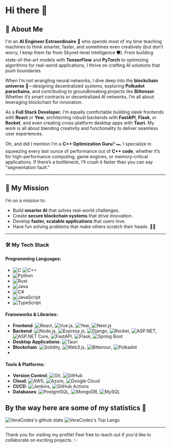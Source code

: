 # Hi there 👋

## 🌟 About Me

I'm an **AI Engineer Extraordinaire** 🤖 who spends most of my time teaching machines to think smarter, faster, and sometimes even creatively (but don’t worry, I keep them far from Skynet-level intelligence 🛡️). From building state-of-the-art models with **TensorFlow** and **PyTorch** to optimizing algorithms for real-world applications, I thrive on crafting AI solutions that push boundaries.

When I’m not wrangling neural networks, I dive deep into the **blockchain universe** 🌌—designing decentralized systems, exploring **Polkadot parachains**, and contributing to groundbreaking projects like **Bittensor**. Whether it’s smart contracts or decentralized AI networks, I’m all about leveraging blockchain for innovation.

As a **Full Stack Developer**, I’m equally comfortable building sleek frontends with **React** or **Yew**, architecting robust backends with **FastAPI**, **Flask**, or **Rocket**, and even creating cross-platform desktop apps with **Tauri**. My work is all about blending creativity and functionality to deliver seamless user experiences.

Oh, and did I mention I’m a **C++ Optimization Guru**? 🏎️ I specialize in squeezing every last ounce of performance out of **C++ code**, whether it’s for high-performance computing, game engines, or memory-critical applications. If there’s a bottleneck, I’ll crush it faster than you can say "segmentation fault."

---

## 🎯 My Mission

I’m on a mission to:
- Build **smarter AI** that solves real-world challenges.
- Create **secure blockchain systems** that drive innovation.
- Develop **faster, scalable applications** that users love.
- Have fun solving problems that make others scratch their heads. 🚀✨

---

### 🛠️ My Tech Stack

#### Programming Languages:
- ![C](https://img.shields.io/badge/-C-00599C?style=flat-square&logo=c&logoColor=white) ![C++](https://img.shields.io/badge/-C++-00599C?style=flat-square&logo=cplusplus&logoColor=white)
- ![Python](https://img.shields.io/badge/-Python-3776AB?style=flat-square&logo=python&logoColor=white)
- ![Rust](https://img.shields.io/badge/-Rust-000000?style=flat-square&logo=rust&logoColor=white)
- ![Java](https://img.shields.io/badge/-Java-007396?style=flat-square&logo=java&logoColor=white)
- ![C#](https://img.shields.io/badge/-C%23-239120?style=flat-square&logo=csharp&logoColor=white)
- ![JavaScript](https://img.shields.io/badge/-JavaScript-F7DF1E?style=flat-square&logo=javascript&logoColor=black)
- ![TypeScript](https://img.shields.io/badge/-TypeScript-3178C6?style=flat-square&logo=typescript&logoColor=white)

#### Frameworks & Libraries:
- **Frontend**: ![React](https://img.shields.io/badge/-React-61DAFB?style=flat-square&logo=react&logoColor=black), ![Vue.js](https://img.shields.io/badge/-Vue.js-4FC08D?style=flat-square&logo=vue.js&logoColor=white), ![Yew](https://img.shields.io/badge/-Yew-0095FF?style=flat-square&logo=rust&logoColor=white), ![Next.js](https://img.shields.io/badge/-Next.js-000000?style=flat-square&logo=next.js&logoColor=white)
- **Backend**: ![Node.js](https://img.shields.io/badge/-Node.js-339933?style=flat-square&logo=node.js&logoColor=white), ![Express.js](https://img.shields.io/badge/-Express.js-000000?style=flat-square&logo=express&logoColor=white), ![Django](https://img.shields.io/badge/-Django-092E20?style=flat-square&logo=django&logoColor=white), ![Rocket](https://img.shields.io/badge/-Rocket-FF6D00?style=flat-square&logo=rust&logoColor=white), ![ASP.NET](https://img.shields.io/badge/-ASP.NET-512BD4?style=flat-square&logo=.net&logoColor=white), ![ASP.NET Core](https://img.shields.io/badge/-ASP.NET%20Core-512BD4?style=flat-square&logo=.net&logoColor=white), ![FastAPI](https://img.shields.io/badge/-FastAPI-009688?style=flat-square&logo=fastapi&logoColor=white), ![Flask](https://img.shields.io/badge/-Flask-000000?style=flat-square&logo=flask&logoColor=white), ![Spring Boot](https://img.shields.io/badge/-Spring%20Boot-6DB33F?style=flat-square&logo=springboot&logoColor=white)
- **Desktop Applications**: ![Tauri](https://img.shields.io/badge/-Tauri-FFC131?style=flat-square&logo=tauri&logoColor=black)
- **Blockchain**: ![Solidity](https://img.shields.io/badge/-Solidity-363636?style=flat-square&logo=solidity&logoColor=white), ![Web3.js](https://img.shields.io/badge/-Web3.js-F16822?style=flat-square&logo=web3.js&logoColor=white), ![Bittensor](https://img.shields.io/badge/-Bittensor-1A1A1A?style=flat-square&logo=bittensor&logoColor=white), ![Polkadot](https://img.shields.io/badge/-Polkadot-E6007A?style=flat-square&logo=polkadot&logoColor=white)
- 
#### Tools & Platforms:
- **Version Control**: ![Git](https://img.shields.io/badge/-Git-F05032?style=flat-square&logo=git&logoColor=white), ![GitHub](https://img.shields.io/badge/-GitHub-181717?style=flat-square&logo=github&logoColor=white)
- **Cloud**: ![AWS](https://img.shields.io/badge/-AWS-232F3E?style=flat-square&logo=amazon-aws&logoColor=white), ![Azure](https://img.shields.io/badge/-Azure-0078D4?style=flat-square&logo=microsoft-azure&logoColor=white), ![Google Cloud](https://img.shields.io/badge/-Google%20Cloud-4285F4?style=flat-square&logo=google-cloud&logoColor=white)
- **CI/CD**: ![Jenkins](https://img.shields.io/badge/-Jenkins-D24939?style=flat-square&logo=jenkins&logoColor=white), ![GitHub Actions](https://img.shields.io/badge/-GitHub%20Actions-2088FF?style=flat-square&logo=githubactions&logoColor=white)
- **Databases**: ![PostgreSQL](https://img.shields.io/badge/-PostgreSQL-336791?style=flat-square&logo=postgresql&logoColor=white), ![MongoDB](https://img.shields.io/badge/-MongoDB-47A248?style=flat-square&logo=mongodb&logoColor=white), ![MySQL](https://img.shields.io/badge/-MySQL-4479A1?style=flat-square&logo=mysql&logoColor=white)


## By the way here are some of my statistics 🚀
![VeraCodes's github stats](https://github-readme-stats.vercel.app/api?username=vera-codes6&show_icons=true&theme=tokyonight)
![VeraCodes's Top Langs](https://github-readme-stats.vercel.app/api/top-langs/?username=vera-codes6&theme=tokyonight&layout=compact)

---

Thank you for visiting my profile! Feel free to reach out if you'd like to collaborate on exciting projects. ✨
